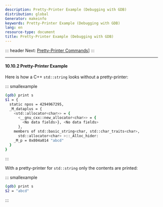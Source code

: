 ```yaml
---
description: Pretty-Printer Example (Debugging with GDB)
distribution: global
Generator: makeinfo
keywords: Pretty-Printer Example (Debugging with GDB)
lang: en
resource-type: document
title: Pretty-Printer Example (Debugging with GDB)
---
```

::: header
Next: [Pretty-Printer Commands](Pretty_002dPrinter-Commands.html#Pretty_002dPrinter-Commands)]
:::

---

#### 10.10.2 Pretty-Printer Example

Here is how a C++ `std::string` looks without a pretty-printer:

::: smallexample

```bash
(gdb) print s
$1 = {
  static npos = 4294967295, 
  _M_dataplus = {
    <std::allocator<char>> = {
      <__gnu_cxx::new_allocator<char>> = {
        <No data fields>}, <No data fields>
      },
    members of std::basic_string<char, std::char_traits<char>,
      std::allocator<char> >::_Alloc_hider:
    _M_p = 0x804a014 "abcd"
  }
}
```

:::

With a pretty-printer for `std::string` only the contents are printed:

::: smallexample

```bash
(gdb) print s
$2 = "abcd"
```

:::
